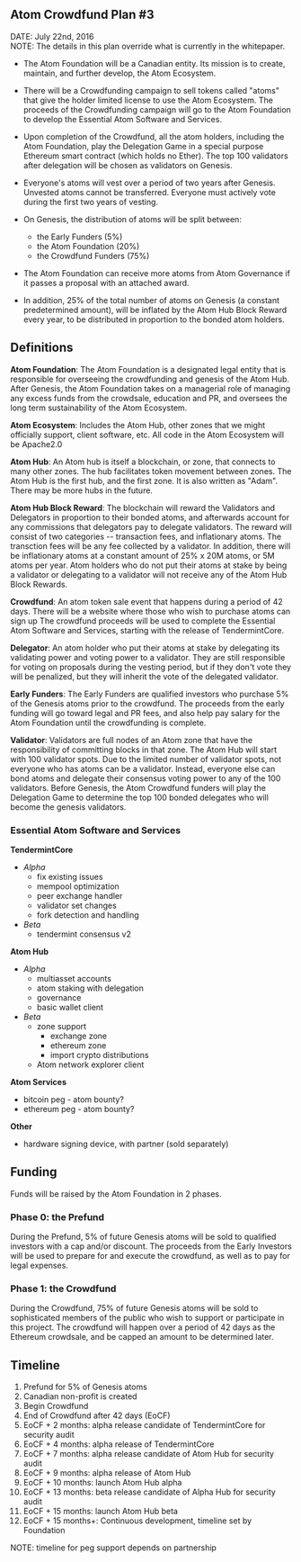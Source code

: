 Atom Crowdfund Plan #3
----------------------

DATE: July 22nd, 2016<br/>
NOTE: The details in this plan override what is currently in the whitepaper.

* The Atom Foundation will be a Canadian entity.  Its mission is to create,
  maintain, and further develop, the Atom Ecosystem.

* There will be a Crowdfunding campaign to sell tokens called "atoms" that give
  the holder limited license to use the Atom Ecosystem.  The proceeds of the
Crowdfunding campaign will go to the Atom Foundation to develop the Essential
Atom Software and Services.

* Upon completion of the Crowdfund, all the atom holders, including the Atom
  Foundation, play the Delegation Game in a special purpose Ethereum smart
contract (which holds no Ether).  The top 100 validators after delegation will
be chosen as validators on Genesis.

* Everyone's atoms will vest over a period of two years after Genesis.  Unvested
  atoms cannot be transferred.  Everyone must actively vote during the first two
years of vesting.

* On Genesis, the distribution of atoms will be split between:
  * the Early Funders (5%)
  * the Atom Foundation (20%)
  * the Crowdfund Funders (75%)

* The Atom Foundation can receive more atoms from Atom Governance if it passes a
  proposal with an attached award.

* In addition, 25% of the total number of atoms on Genesis (a constant
  predetermined amount), will be inflated by the Atom Hub Block Reward every
year, to be distributed in proportion to the bonded atom holders.

## Definitions

**Atom Foundation**: The Atom Foundation is a designated legal entity that is
responsible for overseeing the crowdfunding and genesis of the Atom Hub.  After
Genesis, the Atom Foundation takes on a managerial role of managing any excess
funds from the crowdsale, education and PR, and oversees the long term
sustainability of the Atom Ecosystem.

**Atom Ecosystem**: Includes the Atom Hub, other zones that we might officially
support, client software, etc.  All code in the Atom Ecosystem will be Apache2.0

**Atom Hub**: An Atom hub is itself a blockchain, or zone, that connects to many
other zones.  The hub facilitates token movement between zones.  The Atom Hub is
the first hub, and the first zone.  It is also written as "Adam".  There may be
more hubs in the future.

**Atom Hub Block Reward**: The blockchain will reward the Validators and
Delegators in proportion to their bonded atoms, and afterwards account for any
commissions that delegators pay to delegate validators.  The reward will consist
of two categories -- transaction fees, and inflationary atoms.  The transction
fees will be any fee collected by a validator.  In addition, there will be
inflationary atoms at a constant amount of 25% x 20M atoms, or 5M atoms per year.
Atom holders who do not put their atoms at stake by being a validator or
delegating to a validator will not receive any of the Atom Hub Block Rewards.

**Crowdfund**: An atom token sale event that happens during a period of 42 days.
There will be a website where those who wish to purchase atoms can sign up
The crowdfund proceeds will be used to complete the Essential Atom Software and
Services, starting with the release of TendermintCore. 

**Delegator**: An atom holder who put their atoms at stake by delegating its
validating power and voting power to a validator.  They are still responsible
for voting on proposals during the vesting period, but if they don't vote they
will be penalized, but they will inherit the vote of the delegated validator.

**Early Funders**: The Early Funders are qualified investors who purchase 5% of
the Genesis atoms prior to the crowdfund. The proceeds from the early funding
will go toward legal and PR fees, and also help pay salary for the Atom
Foundation until the crowdfunding is complete.

**Validator**: Validators are full nodes of an Atom zone that have the
responsibility of committing blocks in that zone.  The Atom Hub will start with
100 validator spots. Due to the limited number of validator spots, not everyone
who has atoms can be a validator.  Instead, everyone else can bond atoms and
delegate their consensus voting power to any of the 100 validators.  Before
Genesis, the Atom Crowdfund funders will play the Delegation Game to determine
the top 100 bonded delegates who will become the genesis validators.

### Essential Atom Software and Services

**TendermintCore**
  * _Alpha_
    * fix existing issues
    * mempool optimization
    * peer exchange handler
    * validator set changes
    * fork detection and handling
  * _Beta_
    * tendermint consensus v2

**Atom Hub**
  * _Alpha_
    * multiasset accounts
    * atom staking with delegation
    * governance
    * basic wallet client
  * _Beta_
    * zone support
      * exchange zone
      * ethereum zone
      * import crypto distributions
    * Atom network explorer client

**Atom Services**
  * bitcoin peg - atom bounty?
  * ethereum peg - atom bounty?

**Other**
  * hardware signing device, with partner (sold separately)

## Funding

Funds will be raised by the Atom Foundation in 2 phases.

### Phase 0: the Prefund

During the Prefund, 5% of future Genesis atoms will be sold to qualified
investors with a cap and/or discount.  The proceeds from the Early Investors
will be used to prepare for and execute the crowdfund, as well as to pay for
legal expenses.

### Phase 1: the Crowdfund

During the Crowdfund, 75% of future Genesis atoms will be sold to sophisticated
members of the public who wish to support or participate in this project.
The crowdfund will happen over a period of 42 days as the Ethereum crowdsale,
and be capped an amount to be determined later.

Timeline
--------

1. Prefund for 5% of Genesis atoms
1. Canadian non-profit is created
1. Begin Crowdfund
1. End of Crowdfund after 42 days (EoCF)
1. EoCF + 2 months: alpha release candidate of TendermintCore for security audit
1. EoCF + 4 months: alpha release of TendermintCore
1. EoCF + 7 months: alpha release candidate of Atom Hub for security audit
1. EoCF + 9 months: alpha release of Atom Hub
1. EoCF + 10 months: launch Atom Hub alpha
1. EoCF + 13 months: beta release candidate of Alpha Hub for security audit
1. EoCF + 15 months: launch Atom Hub beta
1. EoCF + 15 months+: Continuous development, timeline set by Foundation

NOTE: timeline for peg support depends on partnership
